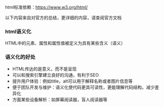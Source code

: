 
html标准依赖：https://www.w3.org/html/

以下内容来自对官方的总结，更详细的内容，请查阅官方文档


### html语义化
HTML中的元素、属性和属性值被定义为具有某些含义（语义）

### 语义化的好处
* HTML传达的是意义，而不是呈现
* 可以和搜索引擎建立良好的沟通，有利于SEO  
* 提升用户体验：例如title，alt可以用于解释名称或者图片信息等
* 便于团队开发与维护：语义化使代码更具可读性，更能理解代码结构，减少差异化
* 方面某些设备解析：如屏幕阅读器，盲人阅读器等

